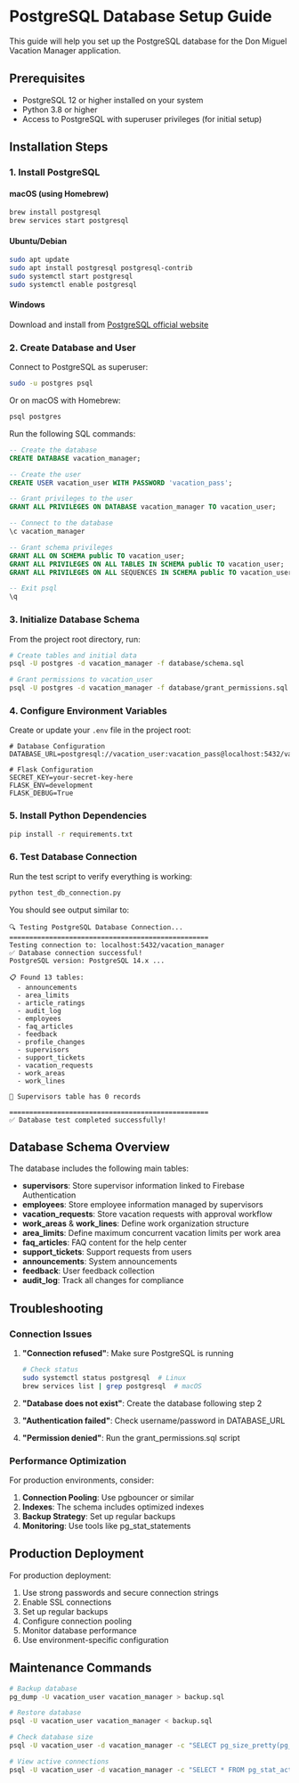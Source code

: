 # PostgreSQL Database Setup Guide

This guide will help you set up the PostgreSQL database for the Don Miguel Vacation Manager application.

## Prerequisites

- PostgreSQL 12 or higher installed on your system
- Python 3.8 or higher
- Access to PostgreSQL with superuser privileges (for initial setup)

## Installation Steps

### 1. Install PostgreSQL

#### macOS (using Homebrew)
```bash
brew install postgresql
brew services start postgresql
```

#### Ubuntu/Debian
```bash
sudo apt update
sudo apt install postgresql postgresql-contrib
sudo systemctl start postgresql
sudo systemctl enable postgresql
```

#### Windows
Download and install from [PostgreSQL official website](https://www.postgresql.org/download/windows/)

### 2. Create Database and User

Connect to PostgreSQL as superuser:
```bash
sudo -u postgres psql
```

Or on macOS with Homebrew:
```bash
psql postgres
```

Run the following SQL commands:
```sql
-- Create the database
CREATE DATABASE vacation_manager;

-- Create the user
CREATE USER vacation_user WITH PASSWORD 'vacation_pass';

-- Grant privileges to the user
GRANT ALL PRIVILEGES ON DATABASE vacation_manager TO vacation_user;

-- Connect to the database
\c vacation_manager

-- Grant schema privileges
GRANT ALL ON SCHEMA public TO vacation_user;
GRANT ALL PRIVILEGES ON ALL TABLES IN SCHEMA public TO vacation_user;
GRANT ALL PRIVILEGES ON ALL SEQUENCES IN SCHEMA public TO vacation_user;

-- Exit psql
\q
```

### 3. Initialize Database Schema

From the project root directory, run:
```bash
# Create tables and initial data
psql -U postgres -d vacation_manager -f database/schema.sql

# Grant permissions to vacation_user
psql -U postgres -d vacation_manager -f database/grant_permissions.sql
```

### 4. Configure Environment Variables

Create or update your `.env` file in the project root:
```env
# Database Configuration
DATABASE_URL=postgresql://vacation_user:vacation_pass@localhost:5432/vacation_manager

# Flask Configuration
SECRET_KEY=your-secret-key-here
FLASK_ENV=development
FLASK_DEBUG=True
```

### 5. Install Python Dependencies

```bash
pip install -r requirements.txt
```

### 6. Test Database Connection

Run the test script to verify everything is working:
```bash
python test_db_connection.py
```

You should see output similar to:
```
🔍 Testing PostgreSQL Database Connection...
==================================================
Testing connection to: localhost:5432/vacation_manager
✅ Database connection successful!
PostgreSQL version: PostgreSQL 14.x ...

📋 Found 13 tables:
  - announcements
  - area_limits
  - article_ratings
  - audit_log
  - employees
  - faq_articles
  - feedback
  - profile_changes
  - supervisors
  - support_tickets
  - vacation_requests
  - work_areas
  - work_lines

👥 Supervisors table has 0 records

==================================================
✅ Database test completed successfully!
```

## Database Schema Overview

The database includes the following main tables:

- **supervisors**: Store supervisor information linked to Firebase Authentication
- **employees**: Store employee information managed by supervisors
- **vacation_requests**: Store vacation requests with approval workflow
- **work_areas** & **work_lines**: Define work organization structure
- **area_limits**: Define maximum concurrent vacation limits per work area
- **faq_articles**: FAQ content for the help center
- **support_tickets**: Support requests from users
- **announcements**: System announcements
- **feedback**: User feedback collection
- **audit_log**: Track all changes for compliance

## Troubleshooting

### Connection Issues

1. **"Connection refused"**: Make sure PostgreSQL is running
   ```bash
   # Check status
   sudo systemctl status postgresql  # Linux
   brew services list | grep postgresql  # macOS
   ```

2. **"Database does not exist"**: Create the database following step 2

3. **"Authentication failed"**: Check username/password in DATABASE_URL

4. **"Permission denied"**: Run the grant_permissions.sql script

### Performance Optimization

For production environments, consider:

1. **Connection Pooling**: Use pgbouncer or similar
2. **Indexes**: The schema includes optimized indexes
3. **Backup Strategy**: Set up regular backups
4. **Monitoring**: Use tools like pg_stat_statements

## Production Deployment

For production deployment:

1. Use strong passwords and secure connection strings
2. Enable SSL connections
3. Set up regular backups
4. Configure connection pooling
5. Monitor database performance
6. Use environment-specific configuration

## Maintenance Commands

```bash
# Backup database
pg_dump -U vacation_user vacation_manager > backup.sql

# Restore database
psql -U vacation_user vacation_manager < backup.sql

# Check database size
psql -U vacation_user -d vacation_manager -c "SELECT pg_size_pretty(pg_database_size('vacation_manager'));"

# View active connections
psql -U vacation_user -d vacation_manager -c "SELECT * FROM pg_stat_activity WHERE datname = 'vacation_manager';"